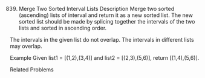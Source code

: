 839. Merge Two Sorted Interval Lists
Description
Merge two sorted (ascending) lists of interval and return it as a new sorted list. The new sorted list should be made by splicing together the intervals of the two lists and sorted in ascending order.

The intervals in the given list do not overlap.
The intervals in different lists may overlap.

Example
Given list1 = [(1,2),(3,4)] and list2 = [(2,3),(5,6)], return [(1,4),(5,6)].

Related Problems

